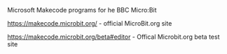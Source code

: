 Microsoft Makecode programs for he BBC Micro:Bit

https://makecode.microbit.org/ - official MicroBit.org site

https://makecode.microbit.org/beta#editor - Offical Microbit.org beta test site
